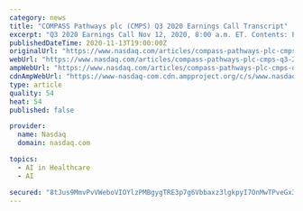 ```yaml
---
category: news
title: "COMPASS Pathways plc (CMPS) Q3 2020 Earnings Call Transcript"
excerpt: "Q3 2020 Earnings Call Nov 12, 2020, 8:00 a.m. ET. Contents: Prepared Remarks; Questions and Answers; Call Partic"
publishedDateTime: 2020-11-13T19:00:00Z
originalUrl: "https://www.nasdaq.com/articles/compass-pathways-plc-cmps-q3-2020-earnings-call-transcript-2020-11-13?time=1605294241"
webUrl: "https://www.nasdaq.com/articles/compass-pathways-plc-cmps-q3-2020-earnings-call-transcript-2020-11-13?time=1605294241"
ampWebUrl: "https://www.nasdaq.com/articles/compass-pathways-plc-cmps-q3-2020-earnings-call-transcript-2020-11-13?amp"
cdnAmpWebUrl: "https://www-nasdaq-com.cdn.ampproject.org/c/s/www.nasdaq.com/articles/compass-pathways-plc-cmps-q3-2020-earnings-call-transcript-2020-11-13?amp"
type: article
quality: 54
heat: 54
published: false

provider:
  name: Nasdaq
  domain: nasdaq.com

topics:
  - AI in Healthcare
  - AI

secured: "8tJus9MmvPvVWeboVIOYlzPMBgygTRE3p7g6Vbbaxz3lgkpyI7OnMwTPveGx3pdcLgUtbW4dntvSrgQR5SWW6N/QAyJIdRDcLEeAvSTvtH0aMnPZjRxCrnL89f2FoVoQcf9gCt4TOWoSvigj5mCYZzzhEdsOEU/engCI6kRLTdXvU1mWOkoW4gWata4y31LYx3KyUtMcebOv0kbhgxB6QqgsqDYA/3A9+gPdmrK2RzZCVivBeVAzPrWAxTV7/h7yXI4TMO0+FJArqxn6bDKGb+J/R/1Xv6TrGy+0sU9Z7pWsme99KZWAifGragk9sUvPj/oHEqlUZLXFQ/HYD810noiIAj0RMYY6PUYg7+DVV64=;nUmFB6hS9/M/tx1+q0tT7A=="
---
```


